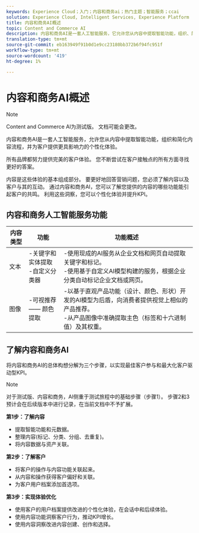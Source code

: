 ```yaml
---
keywords: Experience Cloud；入门；内容和商务ai；热门主题；智能服务；ccai
solution: Experience Cloud, Intelligent Services, Experience Platform
title: 内容和商务AI概述
topic: Content and Commerce AI
description: 内容和商务AI是一套人工智能服务，它允许您从内容中提取智能功能，组织、简化内容流程，并为客户提供更具影响力的个性化体验。
translation-type: tm+mt
source-git-commit: eb163949f91b0d1e9cc23180bb372b6f94fc951f
workflow-type: tm+mt
source-wordcount: '419'
ht-degree: 1%

---
```



# 内容和商务AI概述

>[!NOTE]
>
>Content and Commerce AI为测试版。 文档可能会更改。

内容和商务AI是一套人工智能服务，允许您从内容中提取智能功能，组织和简化内容流程，并为客户提供更具影响力的个性化体验。

所有品牌都努力提供完美的客户体验。 您不断尝试在客户接触点的所有方面寻找更好的答案。

内容是这些体验的基本组成部分。 要更好地回答营销问题，您必须了解内容以及客户与其的互动。 通过内容和商务AI，您可以了解您提供的内容的哪些功能能引起客户的共鸣。 利用这些洞察，您可以个性化体验并提升KPI。

## 内容和商务人工智能服务功能

| 内容类型 | 功能 | 功能概述 |
| --- | --- | --- |
| 文本 | -关键字和实体提取<br>-自定义分类器 | -使用现成的AI服务从企业文档和网页自动提取关键字和标记。 <br> -使用基于自定义AI模型构建的服务，根据企业分类自动标记企业文档或网页。 |
| 图像 | -可视推荐<br> —— 颜色提取 | -以基于直观产品功能（设计、颜色、形状）开发的AI模型为后盾，向消费者提供视觉上相似的产品推荐。 <br> -从产品图像中准确提取主色（标签和十六进制值）及其权重。 |

## 了解内容和商务AI

将内容和商务AI的总体构想分解为三个步骤，以实现最佳客户参与和最大化客户驱动型KPI。

>[!NOTE]
>
>对于测试版、内容和商务，AI侧重于测试旅程中的基础步骤（步骤1）。 步骤2和3预计会在后续版本中进行记录，在当前文档中不予扩展。

**第1步：了解内容**
- 提取智能功能和元数据。
- 整理内容(标记、分类、分组、去重复)。
- 将内容数据与资产关联。

**第2步：了解客户**
- 将客户的操作与内容功能关联起来。
- 从内容和操作获得客户偏好和关联。
- 为客户用户档案添加首选项。

**第3步：实现体验优化**
- 使用客户的用户档案提供改进的个性化体验，在会话中和后续体验。
- 使用内容功能洞察客户行为，推动KPI增长。
- 使用内容洞察改进内容创建、创作和选择。

